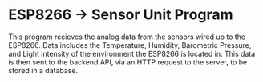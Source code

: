 # ESP8266 -> Sensor Unit Program
This program recieves the analog data from the sensors wired up to the ESP8266. Data includes the Temperature, Humidity, Barometric Pressure, and Light intensity of the environment the ESP8266 is located in. This data is then sent to the backend API, via an HTTP request to the server, to be stored in a database.
